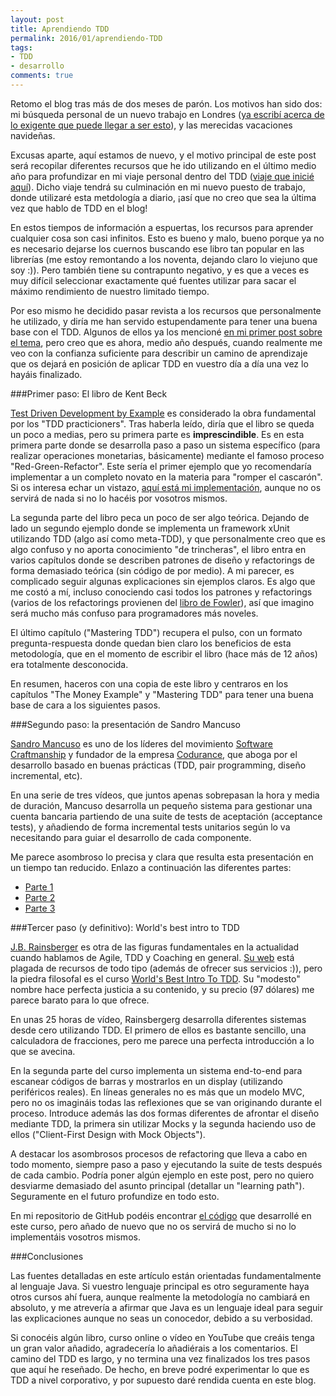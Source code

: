 ```yaml
---
layout: post
title: Aprendiendo TDD
permalink: 2016/01/aprendiendo-TDD
tags:
- TDD
- desarrollo
comments: true
---
```


Retomo el blog tras más de dos meses de parón. Los motivos han sido dos: mi búsqueda personal de un nuevo trabajo en Londres ([ya escribí acerca de lo exigente que puede llegar a ser esto](/2015/04/trabajo-londres)), y las merecidas vacaciones navideñas.

Excusas aparte, aquí estamos de nuevo, y el motivo principal de este post será recopilar diferentes recursos que he ido utilizando en el último medio año para profundizar en mi viaje personal dentro del TDD ([viaje que inicié aquí](/2015/08/primera-experiencia-tdd)). Dicho viaje tendrá su culminación en mi nuevo puesto de trabajo, donde utilizaré esta metdología a diario, ¡así que no creo que sea la última vez que hablo de TDD en el blog!

<!--break-->

En estos tiempos de información a espuertas, los recursos para aprender cualquier cosa son casi infinitos. Esto es bueno y malo, bueno porque ya no es necesario dejarse los cuernos buscando ese libro tan popular en las librerías (me estoy remontando a los noventa, dejando claro lo viejuno que soy :)). Pero también tiene su contrapunto negativo, y es que a veces es muy difícil seleccionar exactamente qué fuentes utilizar para sacar el máximo rendimiento de nuestro limitado tiempo.

Por eso mismo he decidido pasar revista a los recursos que personalmente he utilizado, y diría me han servido estupendamente para tener una buena base con el TDD. Algunos de ellos ya los mencioné [en mi primer post sobre el tema](/2015/08/primera-experiencia-tdd), pero creo que es ahora, medio año después, cuando realmente me veo con la confianza suficiente para describir un camino de aprendizaje que os dejará en posición de aplicar TDD en vuestro día a día una vez lo hayáis finalizado.

###Primer paso: El libro de Kent Beck

[Test Driven Development by Example]((http://www.amazon.es/Driven-Development-Example-Addison-Wesley-Signature/dp/0321146530/ref=sr_1_1?ie=UTF8&qid=1438434705&sr=8-1&keywords=Kent+Beck)) es considerado la obra fundamental por los "TDD practicioners". Tras haberla leído, diría que el libro se queda un poco a medias, pero su primera parte es **imprescindible**. Es en esta primera parte donde se desarrolla paso a paso un sistema específico (para realizar operaciones monetarias, básicamente) mediante el famoso proceso "Red-Green-Refactor". Este sería el primer ejemplo que yo recomendaría implementar a un completo novato en la materia para "romper el cascarón". Si os interesa echar un vistazo, [aquí está mi implementación](https://github.com/raulavila/tdd-kent-beck), aunque no os servirá de nada si no lo hacéis por vosotros mismos.

La segunda parte del libro peca un poco de ser algo teórica. Dejando de lado un segundo ejemplo donde se implementa un framework xUnit utilizando TDD (algo así como meta-TDD), y que personalmente creo que es algo confuso y no aporta conocimiento "de trincheras", el libro entra en varios capítulos donde se describen patrones de diseño y refactorings de forma demasiado teórica (sin código de por medio). A mi parecer, es complicado seguir algunas explicaciones sin ejemplos claros. Es algo que me costó a mí, incluso conociendo casi todos los patrones y refactorings (varios de los refactorings provienen del [libro de Fowler](/2015/02/fowler-refactoring-1)), así que imagino será mucho más confuso para programadores más noveles.

El último capítulo ("Mastering TDD") recupera el pulso, con un formato pregunta-respuesta donde quedan bien claro los beneficios de esta metodología, que en el momento de escribir el libro (hace más de 12 años) era totalmente desconocida.

En resumen, haceros con una copia de este libro y centraros en los capítulos "The Money Example" y "Mastering TDD" para tener una buena base de cara a los siguientes pasos.

###Segundo paso: la presentación de Sandro Mancuso

[Sandro Mancuso](https://twitter.com/sandromancuso) es uno de los líderes del movimiento [Software Craftmanship](http://manifesto.softwarecraftsmanship.org/) y fundador de la empresa [Codurance](http://codurance.com/), que aboga por el desarrollo basado en buenas prácticas (TDD, pair programming, diseño incremental, etc).

En una serie de tres vídeos, que juntos apenas sobrepasan la hora y media de duración, Mancuso desarrolla un pequeño sistema para gestionar una cuenta bancaria partiendo de una suite de tests de aceptación (acceptance tests), y añadiendo de forma incremental tests unitarios según lo va necesitando para guiar el desarrollo de cada componente.

Me parece asombroso lo precisa y clara que resulta esta presentación en un tiempo tan reducido. Enlazo a continuación las diferentes partes:

* [Parte 1](https://www.youtube.com/watch?v=XHnuMjah6ps)
* [Parte 2](https://www.youtube.com/watch?v=gs0rqDdz3ko)
* [Parte 3](https://www.youtube.com/watch?v=R9OAt9AOrzI)

###Tercer paso (y definitivo): World's best intro to TDD

[J.B. Rainsberger](https://twitter.com/jbrains) es otra de las figuras fundamentales en la actualidad cuando hablamos de Agile, TDD y Coaching en general. [Su web](http://www.jbrains.ca/) está plagada de recursos de todo tipo (además de ofrecer sus servicios :)), pero la piedra filosofal es el curso [World's Best Intro To TDD](http://online-training.jbrains.ca/courses/wbitdd-01). Su "modesto" nombre hace perfecta justicia a su contenido, y su precio (97 dólares) me parece barato para lo que ofrece.

En unas 25 horas de vídeo, Rainsbergerg desarrolla diferentes sistemas desde cero utilizando TDD. El primero de ellos es bastante sencillo, una calculadora de fracciones, pero me parece una perfecta introducción a lo que se avecina.

En la segunda parte del curso implementa un sistema end-to-end para escanear códigos de barras y mostrarlos en un display (utilizando periféricos reales). En líneas generales no es más que un modelo MVC, pero no os imagináis todas las reflexiones que se van originando durante el proceso. Introduce además las dos formas diferentes de afrontar el diseño mediante TDD, la primera sin utilizar Mocks y la segunda haciendo uso de ellos ("Client-First Design with Mock Objects").

A destacar los asombrosos procesos de refactoring que lleva a cabo en todo momento, siempre paso a paso y ejecutando la suite de tests después de cada cambio. Podría poner algún ejemplo en este post, pero no quiero desviarme demasiado del asunto principal (detallar un "learning path"). Seguramente en el futuro profundize en todo esto.

En mi repositorio de GitHub podéis encontrar [el código](https://github.com/raulavila/tdd-jbrains) que desarrollé en este curso, pero añado de nuevo que no os servirá de mucho si no lo implementáis vosotros mismos.

###Conclusiones

Las fuentes detalladas en este artículo están orientadas fundamentalmente al lenguaje Java. Si vuestro lenguaje principal es otro seguramente haya otros cursos ahí fuera, aunque realmente la metodología no cambiará en absoluto, y me atrevería a afirmar que Java es un lenguaje ideal para seguir las explicaciones aunque no seas un conocedor, debido a su verbosidad.

Si conocéis algún libro, curso online o vídeo en YouTube que creáis tenga un gran valor añadido, agradecería lo añadiérais a los comentarios. El camino del TDD es largo, y no termina una vez finalizados los tres pasos que aquí he reseñado. De hecho, en breve podré experimentar lo que es TDD a nivel corporativo, y por supuesto daré rendida cuenta en este blog.
